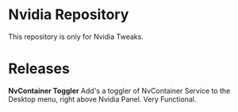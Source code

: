# Nvidia Repository
This repository is only for Nvidia Tweaks.

# Releases
**NvContainer Toggler**
Add's a toggler of NvContainer Service to the Desktop menu, right above Nvidia Panel. Very Functional.

#
